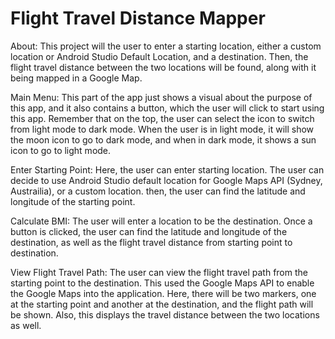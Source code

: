 Flight Travel Distance Mapper
=================================

About:
This project will the user to enter a starting location, either a custom location or Android Studio Default Location, and a destination. Then, the flight travel distance between the two locations will be found, along with it being mapped in a Google Map.

Main Menu:
This part of the app just shows a visual about the purpose of this app, and it also contains a button, which the user will click to start using this app. Remember that on the top, the user can select the icon to switch from light mode to dark mode. When the user is in light mode, it will show the moon icon to go to dark mode, and when in dark mode, it shows a sun icon to go to light mode. 

Enter Starting Point:
Here, the user can enter starting location. The user can decide to use Android Studio default location for Google Maps API (Sydney, Austrailia), or a custom location. then, the user can find the latitude and longitude of the starting point.

Calculate BMI:
The user will enter a location to be the destination. Once a button is clicked, the user can find the latitude and longitude of the destination, as well as the flight travel distance from starting point to destination.

View Flight Travel Path:
The user can view the flight travel path from the starting point to the destination. This used the Google Maps API to enable the Google Maps into the application. Here, there will be two markers, one at the starting point and another at the destination, and the flight path will be shown. Also, this displays the travel distance between the two locations as well.
